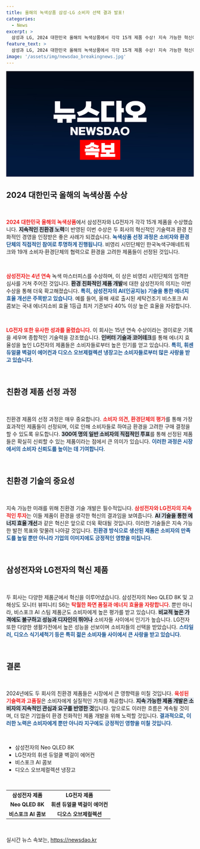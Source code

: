 ```yaml
---
title: 올해의 녹색상품 삼성·LG 소비자 선택 결과 발표!
categories:
  - News
excerpt: >
  삼성과 LG, 2024 대한민국 올해의 녹색상품에서 각각 15개 제품 수상! 지속 가능한 혁신이 빛난 이들 기업의 성과를 만나보세요. 에너지 효율을 높인 AI 가전의 매력, 클릭하면 자세히 알아보실 수 있습니다!
feature_text: >
  삼성과 LG, 2024 대한민국 올해의 녹색상품에서 각각 15개 제품 수상! 지속 가능한 혁신이 빛난 이들 기업의 성과를 만나보세요. 에너지 효율을 높인 AI 가전의 매력, 클릭하면 자세히 알아보실 수 있습니다!
image: '/assets/img/newsdao_breakingnews.jpg'
---
```


<p><img src="/assets/img/newsdao_breakingnews.jpg" alt="bookingtag 속보" /></p>

<h2 data-ke-size="size26">2024 대한민국 올해의 녹색상품 수상</h2>

<p data-ke-size="size16">&nbsp;</p>

<p><b><span style="color: #ee2323;">2024 대한민국 올해의 녹색상품</span></b>에서 삼성전자와 LG전자가 각각 15개 제품을 수상했습니다. <b><span style="background-color: #21538527;">지속적인 친환경 노력</span></b>이 반영된 이번 수상은 두 회사의 혁신적인 기술력과 환경 친화적인 경영을 인정받은 좋은 사례가 되겠습니다. <b><span style="color: #1a5490;">녹색상품 선정 과정은 소비자와 환경단체의 직접적인 참여로 투명하게 진행됩니다</span></b>. 비영리 시민단체인 한국녹색구매네트워크와 19개 소비자·환경단체의 협력으로 환경을 고려한 제품들이 선정된 것입니다.</p>

<p data-ke-size="size16">&nbsp;</p>

<p><b><span style="color: #ee2323;">삼성전자는 4년 연속</span></b> 녹색 마스터피스를 수상하며, 이 상은 비영리 시민단체의 엄격한 심사를 거쳐 주어진 것입니다. <b><span style="background-color: #21538527;">환경 친화적인 제품 개발</span></b>에 대한 삼성전자의 의지는 이번 수상을 통해 더욱 확고해졌습니다. <b><span style="color: #1a5490;">특히, 삼성전자의 AI(인공지능) 기술을 통한 에너지 효율 개선은 주목받고 있습니다</span></b>. 예를 들어, 올해 새로 출시된 세탁건조기 비스포크 AI 콤보는 국내 에너지소비 효율 1등급 최저 기준보다 40% 이상 높은 효율을 자랑합니다.</p>

<p data-ke-size="size16">&nbsp;</p>

<p><b><span style="color: #ee2323;">LG전자 또한 유사한 성과를 올렸습니다</span></b>. 이 회사는 15년 연속 수상이라는 경이로운 기록을 세우며 종합적인 기술력을 강조했습니다. <b><span style="background-color: #21538527;">인버터 기술과 코어테크</span></b>를 통해 에너지 효율성을 높인 LG전자의 제품들은 소비자들로부터 높은 인기를 얻고 있습니다. <b><span style="color: #1a5490;">특히, 휘센 듀얼쿨 벽걸이 에어컨과 디오스 오브제컬렉션 냉장고는 소비자들로부터 많은 사랑을 받고 있습니다</span></b>.</p>

<p data-ke-size="size16">&nbsp;</p>

<h2 data-ke-size="size26">친환경 제품 선정 과정</h2>

<p data-ke-size="size16">&nbsp;</p>

<p>친환경 제품의 선정 과정은 매우 중요합니다. <b><span style="color: #ee2323;">소비자 의견, 환경단체의 평가</span></b>를 통해 가장 효과적인 제품들이 선정되며, 이로 인해 소비자들로 하여금 환경을 고려한 구매 결정을 할 수 있도록 유도합니다. <b><span style="background-color: #21538527;">300여 명의 일반 소비자의 직접적인 투표</span></b>를 통해 선정된 제품들은 확실히 신뢰할 수 있는 제품이라는 점에서 큰 의미가 있습니다. <b><span style="color: #1a5490;">이러한 과정은 시장에서의 소비자 신뢰도를 높이는 데 기여합니다</span></b>.</p>

<p data-ke-size="size16">&nbsp;</p>

<h2 data-ke-size="size26">친환경 기술의 중요성</h2>

<p data-ke-size="size16">&nbsp;</p>

<p>지속 가능한 미래를 위해 친환경 기술 개발은 필수적입니다. <b><span style="color: #ee2323;">삼성전자와 LG전자의 지속적인 투자</span></b>는 이들 제품이 환경을 생각한 혁신의 결과임을 보여줍니다. <b><span style="background-color: #21538527;">AI 기술을 통한 에너지 효율 개선</span></b>과 같은 혁신은 앞으로 더욱 확대될 것입니다. 이러한 기술들은 지속 가능한 발전 목표와 맞물려 나아갈 것입니다. <b><span style="color: #1a5490;">친환경 방식으로 생산된 제품은 소비자의 만족도를 높일 뿐만 아니라 기업의 이미지에도 긍정적인 영향을 미칩니다</span></b>.</p>

<p data-ke-size="size16">&nbsp;</p>

<h2 data-ke-size="size26">삼성전자와 LG전자의 혁신 제품</h2>

<p data-ke-size="size16">&nbsp;</p>

<p>두 회사는 다양한 제품군에서 혁신을 이루어냈습니다. 삼성전자의 Neo QLED 8K 및 고해상도 모니터 뷰피니티 S6는 <b><span style="color: #ee2323;">탁월한 화면 품질과 에너지 효율을 자랑합니다</span></b>. 뿐만 아니라, 비스포크 AI 스팀 제품군도 소비자에게 높은 평가를 받고 있습니다. <b><span style="background-color: #21538527;">비교적 높은 가격에도 불구하고 성능과 디자인이 뛰어나</span></b> 소비자들 사이에서 인기가 높습니다. LG전자 또한 다양한 생활가전에서 높은 성능을 선보이며 소비자들의 선택을 받았습니다. <b><span style="color: #1a5490;">스타일러, 디오스 식기세척기 등은 특히 젊은 소비자들 사이에서 큰 사랑을 받고 있습니다</span></b>.</p>

<p data-ke-size="size16">&nbsp;</p>

<h2 data-ke-size="size26">결론</h2>

<p data-ke-size="size16">&nbsp;</p>

<p>2024년에도 두 회사의 친환경 제품들은 시장에서 큰 영향력을 미칠 것입니다. <b><span style="color: #ee2323;">육성된 기술력과 고품질</span></b>은 소비자에게 실질적인 가치를 제공합니다. <b><span style="background-color: #21538527;">지속 가능한 제품 개발은 소비자의 지속적인 관심과 요구를 반영한 것</span></b>입니다. 앞으로도 이러한 흐름은 계속될 것이며, 더 많은 기업들이 환경 친화적인 제품 개발을 위해 노력할 것입니다. <b><span style="color: #1a5490;">결과적으로, 이러한 노력은 소비자에게 뿐만 아니라 지구에도 긍정적인 영향을 미칠 것입니다</span></b>.</p>

<p data-ke-size="size16">&nbsp;</p>

<ul>
    <li>삼성전자의 Neo QLED 8K</li>
    <li>LG전자의 휘센 듀얼쿨 벽걸이 에어컨</li>
    <li>비스포크 AI 콤보</li>
    <li>디오스 오브제컬렉션 냉장고</li>
</ul>

<p data-ke-size="size16">&nbsp;</p>

<table style="width: 100%; border-collapse: collapse;">
    <tr>
        <td style="text-align: center; height: 17px;"><b>삼성전자 제품</b></td>
        <td style="text-align: center; height: 17px;"><b>LG전자 제품</b></td>
    </tr>
    <tr>
        <td style="text-align: center; height: 17px;"><b>Neo QLED 8K</b></td>
        <td style="text-align: center; height: 17px;"><b>휘센 듀얼쿨 벽걸이 에어컨</b></td>
    </tr>
    <tr>
        <td style="text-align: center; height: 17px;"><b>비스포크 AI 콤보</b></td>
        <td style="text-align: center; height: 17px;"><b>디오스 오브제컬렉션</b></td>
    </tr>
</table>

<p data-ke-size="size16">&nbsp;</p>
실시간 뉴스 속보는, <a href="https://newsdao.kr" rel="dofollow">https://newsdao.kr</a>


